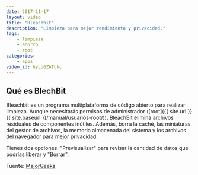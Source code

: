 ```yaml
---
date: 2017-11-17
layout: video
title: "Bleachbit"
description: "Limpieza para mejor rendimiento y privacidad."
tags:
    - limpieza
    - ahorro
    - root
categories:
    - apps
video_id: hyLb6ZATdkc
---
```



## Qué es BlechBit

Bleachbit es un programa multiplataforma de código abierto para realizar limpieza. Aunque necesitarás permisos de administrador ([root]({{ site.url }}{{ site.baseurl }}/manual/usuarios-root/)), BleachBit elimina archivos residuales de componentes inútiles. Además, borra la caché, las miniaturas del gestor de archivos, la memoria almacenada del sistema y los archivos del navegador para mejor privacidad.

Tienes dos opciones: "Previsualizar" para revisar la cantidad de datos que podrías liberar y "Borrar".


Fuente: [MajorGeeks](https://www.youtube.com/channel/UC9-wz8Md_X6V3BCihYW3jig)

